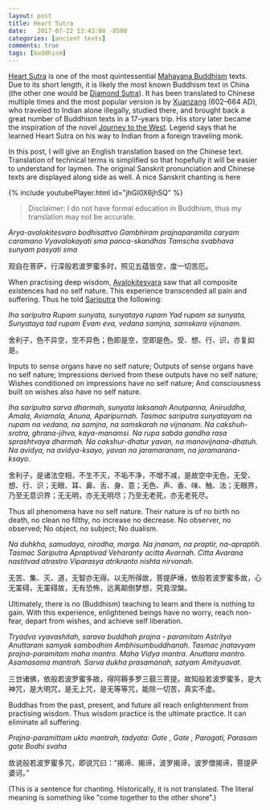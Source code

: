 ```yaml
---
layout: post
title: Heart Sutra
date:   2017-07-22 13:43:08 -0500
categories: [ancient texts]
comments: true
tags: [buddhism]
---
```


[Heart Sutra](https://en.wikipedia.org/wiki/Heart_Sutra) is one of the most
quintessential [Mahayana Buddhism](https://en.wikipedia.org/wiki/Mahayana) texts. Due to its short length, it is likely
the most known Buddhism text in China (the other one would be [Diamond Sutra](https://en.wikipedia.org/wiki/Diamond_Sutra)).
It has been translated to Chinese multiple times and the most popular
version is by [Xuanzang](https://en.wikipedia.org/wiki/Xuanzang) (602–664 AD),
who traveled to Indian alone illegally, studied there, and brought back a
great number of Buddhism texts in a 17-years trip.  His story later became
the inspiration of the novel [Journey to the West](https://en.wikipedia.org/wiki/Journey_to_the_West).
Legend says that he learned Heart Sutra on his way to Indian from a foreign traveling monk.

In this post, I will give an English translation based on the Chinese text.
Translation of technical terms is simplified so that hopefully it will be easier to understand for laymen.
The original Sanskrit pronunciation and Chinese texts are displayed along side 
as well. A nice Sanskrit chanting is here

{% include youtubePlayer.html id="jhGI0X6jhSQ" %}

> Disclaimer: I do not have formal education in Buddhism, thus my translation may not be accurate.

*Arya-avalokitesvaro bodhisattvo Gambhiram prajnaparamita caryam caramano Vyavalokayati sma panca-skandhas Tamscha svabhava sunyam pasyati sma*

观自在菩萨，行深般若波罗蜜多时，照见五蕴皆空，度一切苦厄。

When practising deep wisdom, [Avalokitesvara](https://en.wikipedia.org/wiki/Avalokite%C5%9Bvara) saw that all composite existences had no self nature.
This experience transcended all pain and suffering. 
Thus he told [Sariputra](https://en.wikipedia.org/wiki/Sariputta) the following:

*Iha sariputra Rupam sunyata, sunyataya rupam Yad rupam sa sunyata, Sunyataya tad rupam Evam eva, vedana samjna, samskara vijnanam.*

舍利子，色不异空，空不异色；色即是空，空即是色。受、想、行、识，亦复如是。

Inputs to sense organs have no self nature; Outputs of sense organs have no self nature; Impressions derived from these outputs have no self nature;
Wishes conditioned on impressions have no self nature; And consciousness built on wishes also have no self nature.

*Iha sariputra sarva dharmah, sunyata laksanah Anutpanna, Aniruddha, Amala, Aviamala, Anuna, Aparipurnah. Tasmac sariputra sunyatayam na rupam na vedana, na samjna, na samskarah na vijnanam. Na cakshuh-srotra, ghrana-jihva, kaya-manamsi.  Na rupa sabda gandha rasa sprashtvaya dharmah. Na cakshur-dhatur yavan, na manovijnana-dhatuh. Na avidya, na avidya-ksayo, yavan na jaramaranam, na jaramarana-ksayo.*

舍利子，是诸法空相，不生不灭，不垢不净，不增不减，是故空中无色，无受、想、行、识；无眼、耳、鼻、舌、身、意；无色、声、香、味、触、法；无眼界，乃至无意识界；无无明，亦无无明尽；乃至无老死，亦无老死尽。

Thus all phenomena have no self nature.
Their nature is of no birth no death, no clean no filthy, no increase no decrease.
No observer, no observed; No object, no subject; No dualism.

*Na duhkha, samudaya, nirodha, marga. Na jnanam, na praptir, na-apraptih. Tasmac Sariputra Apraptivad Veharanty acitta Avarnah. Citta Avarana nastitvad atrastro Viparasya atrikranto nishta nirvanah.*

无苦、集、灭、道，无智亦无得。以无所得故，菩提萨埵，依般若波罗蜜多故，心无罣碍，无罣碍故，无有恐怖，远离颠倒梦想，究竟涅槃。

Ultimately, there is no (Buddhism) teaching to learn and there is nothing to gain. With this experience, enlightened beings have no worry, reach non-fear, depart from wishes, and achieve self liberation.

*Tryadva vyavashitah, sarava buddhah prajna - paramitam Astritya Anuttaram samyak sambodhim Ambhisumbuddhanah. Tasmac jnatavyam prajna-paramitam maha mantro. Maha Vidya mantra. Anuttara mantro. Asamasama mantrah. Sarva dukha prasamanah, satyam Amityuavat.*

三世诸佛，依般若波罗蜜多故，得阿耨多罗三藐三菩提。故知般若波罗蜜多，是大神咒，是大明咒，是无上咒，是无等等咒，能除一切苦，真实不虚。

Buddhas from the past, present, and future all reach enlightenment from practising wisdom.
Thus wisdom practice is the ultimate practice. It can eliminate all suffering.

*Prajna-paramittam ukto mantrah, tadyata: Gate , Gate , Paragati, Parasam gate  Bodhi svaha*

故说般若波罗蜜多咒，即说咒曰：“揭谛、揭谛，波罗揭谛，波罗僧揭谛，菩提萨婆诃。”

(This is a sentence for chanting. Historically, it is not translated.
The literal meaning is something like "come together to the other shore".)
